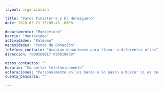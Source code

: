 ```yaml
---
layout: organizacion

title: "Bares Finisterre y El Hormiguero"
date: 2020-05-21 15:09:43 -0300

departamento: "Montevideo"
barrio: "Montevideo"
actividades: "Palermo"
necesidades: "Punto de Donación"
telefono_contacto: "Acopian donaciones para llevar a diferentes ollas"
direccion: "099569017 095010898"

otros_contactos: ""
horario: "Consultar telefónicamente"
aclaraciones: "Personalmente en los bares o lo pasan a buscar si es cerca (andan en bici) - Cordón y Palermo"
cuenta_bancaria: ""

---
```

